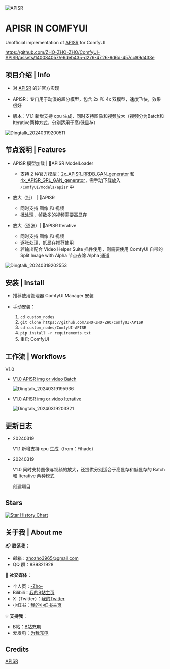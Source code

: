 

![APISR](https://github.com/ZHO-ZHO-ZHO/ComfyUI-APISR/assets/140084057/740def33-964b-47ab-a2f0-e3a11fcbbd1c)


# APISR IN COMFYUI

Unofficial implementation of [APISR](https://github.com/Kiteretsu77/APISR) for ComfyUI


https://github.com/ZHO-ZHO-ZHO/ComfyUI-APISR/assets/140084057/e6deb435-d276-4726-9d6d-457cc99d433e


## 项目介绍 | Info

- 对 [APISR](https://github.com/Kiteretsu77/APISR) 的非官方实现

- APISR：专门用于动漫的超分模型，包含 2x 和 4x 双模型，速度飞快，效果很好
  
- 版本：V1.1 新增支持 cpu 生成，同时支持图像和视频放大（视频分为Batch和Iterative两种方式，分别适用于高/低显存）

![Dingtalk_20240319200511](https://github.com/ZHO-ZHO-ZHO/ComfyUI-APISR/assets/140084057/a6aaccf9-01e6-4c79-a9bf-6beb830e572a)


## 节点说明 | Features

- APISR 模型加载 | 🔎APISR ModelLoader
    - 支持 2 种官方模型：[2x_APISR_RRDB_GAN_generator](https://huggingface.co/camenduru/APISR/resolve/main/2x_APISR_RRDB_GAN_generator.pth?download=true) 和 [4x_APISR_GRL_GAN_generator](https://huggingface.co/camenduru/APISR/resolve/main/4x_APISR_GRL_GAN_generator.pth?download=true)，需手动下载放入 `/ComfyUI/models/apisr` 中
    
- 放大（批） | 🔎APISR
    - 同时支持 图像 和 视频
    - 批处理，帧数多的视频需要高显存
    
- 放大（逐张）| 🔎APISR Iterative
    - 同时支持 图像 和 视频
    - 逐张处理，低显存推荐使用
    - 若输出配合 Video Helper Suite 插件使用，则需要使用 ComfyUI 自带的 Split Image with Alpha 节点去除 Alpha 通道
 
 ![Dingtalk_20240319202553](https://github.com/ZHO-ZHO-ZHO/ComfyUI-APISR/assets/140084057/5cc2c2fc-dc09-44e2-a363-831910f77172)


## 安装 | Install

- 推荐使用管理器 ComfyUI Manager 安装

- 手动安装：
    1. `cd custom_nodes`
    2. `git clone https://github.com/ZHO-ZHO-ZHO/ComfyUI-APISR`
    3. `cd custom_nodes/ComfyUI-APISR`
    4. `pip install -r requirements.txt`
    5. 重启 ComfyUI


## 工作流 | Workflows

V1.0

  - [V1.0 APISR img or video Batch](https://github.com/ZHO-ZHO-ZHO/ComfyUI-APISR/blob/main/APISR%20WORKFLOWS/APISR%20img%20or%20video%20Batch%E3%80%90Zho%E3%80%91.json)

    ![Dingtalk_20240319195936](https://github.com/ZHO-ZHO-ZHO/ComfyUI-APISR/assets/140084057/2dc21ac0-6ca4-45a6-8009-29f0eece7426)

  - [V1.0 APISR img or video Iterative](https://github.com/ZHO-ZHO-ZHO/ComfyUI-APISR/blob/main/APISR%20WORKFLOWS/APISR%20img%20or%20video%20Iterative%E3%80%90Zho%E3%80%91.json)
    
    ![Dingtalk_20240319203321](https://github.com/ZHO-ZHO-ZHO/ComfyUI-APISR/assets/140084057/9ebc1153-2d68-4fa2-b24a-b7bb8ebe437a)


## 更新日志

- 20240319

  V1.1 新增支持 cpu 生成（from：Fihade）

- 20240319

  V1.0 同时支持图像与视频的放大，还提供分别适合于高显存和低显存的 Batch 和 Iterative 两种模式

  创建项目
  

## Stars 

[![Star History Chart](https://api.star-history.com/svg?repos=ZHO-ZHO-ZHO/ComfyUI-APISR&type=Date)](https://star-history.com/#ZHO-ZHO-ZHO/ComfyUI-APISR&Date)


## 关于我 | About me

📬 **联系我**：
- 邮箱：zhozho3965@gmail.com
- QQ 群：839821928

🔗 **社交媒体**：
- 个人页：[-Zho-](https://jike.city/zho)
- Bilibili：[我的B站主页](https://space.bilibili.com/484366804)
- X（Twitter）：[我的Twitter](https://twitter.com/ZHOZHO672070)
- 小红书：[我的小红书主页](https://www.xiaohongshu.com/user/profile/63f11530000000001001e0c8?xhsshare=CopyLink&appuid=63f11530000000001001e0c8&apptime=1690528872)

💡 **支持我**：
- B站：[B站充电](https://space.bilibili.com/484366804)
- 爱发电：[为我充电](https://afdian.net/a/ZHOZHO)


## Credits

[APISR](https://github.com/Kiteretsu77/APISR)




